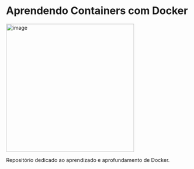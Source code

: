 # Aprendendo Containers com Docker

<img width="350" alt="image" src="https://github.com/fariasangelica/docker/assets/98922466/22c08068-fe59-44e0-b747-9b9c8c7e861d">

Repositório dedicado ao aprendizado e aprofundamento de Docker.
